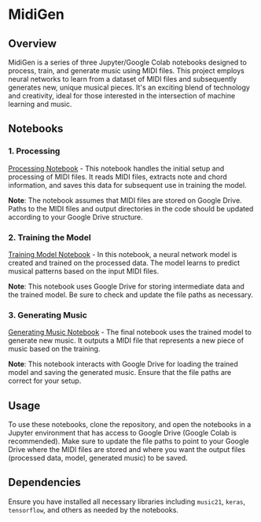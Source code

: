 # MidiGen

## Overview

MidiGen is a series of three Jupyter/Google Colab notebooks designed to process, train, and generate music using MIDI files. This project employs neural networks to learn from a dataset of MIDI files and subsequently generates new, unique musical pieces. It's an exciting blend of technology and creativity, ideal for those interested in the intersection of machine learning and music.

## Notebooks

### 1. Processing

[Processing Notebook](https://github.com/hashmil/MidiGen/blob/main/MidiGen_PrePorcess.ipynb) - This notebook handles the initial setup and processing of MIDI files. It reads MIDI files, extracts note and chord information, and saves this data for subsequent use in training the model. 

**Note**: The notebook assumes that MIDI files are stored on Google Drive. Paths to the MIDI files and output directories in the code should be updated according to your Google Drive structure.

### 2. Training the Model

[Training Model Notebook](#) - In this notebook, a neural network model is created and trained on the processed data. The model learns to predict musical patterns based on the input MIDI files.

**Note**: This notebook uses Google Drive for storing intermediate data and the trained model. Be sure to check and update the file paths as necessary.

### 3. Generating Music

[Generating Music Notebook](#) - The final notebook uses the trained model to generate new music. It outputs a MIDI file that represents a new piece of music based on the training.

**Note**: This notebook interacts with Google Drive for loading the trained model and saving the generated music. Ensure that the file paths are correct for your setup.

## Usage

To use these notebooks, clone the repository, and open the notebooks in a Jupyter environment that has access to Google Drive (Google Colab is recommended). Make sure to update the file paths to point to your Google Drive where the MIDI files are stored and where you want the output files (processed data, model, generated music) to be saved.

## Dependencies

Ensure you have installed all necessary libraries including `music21`, `keras`, `tensorflow`, and others as needed by the notebooks.
